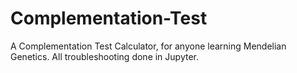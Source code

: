 # Complementation-Test
A Complementation Test Calculator, for anyone learning Mendelian Genetics. All troubleshooting done in Jupyter.
